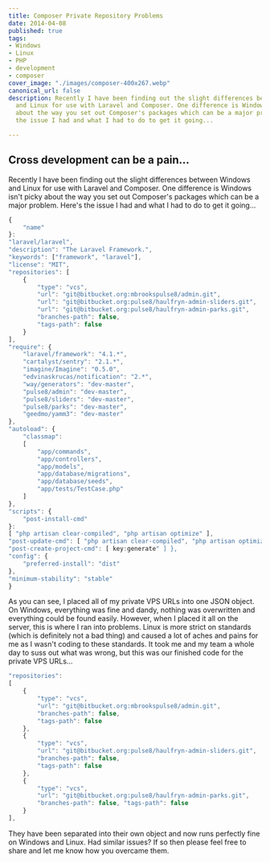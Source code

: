 ```yaml
---
title: Composer Private Repository Problems
date: 2014-04-08
published: true
tags:
- Windows
- Linux
- PHP
- development
- composer
cover_image: "./images/composer-400x267.webp"
canonical_url: false
description: Recently I have been finding out the slight differences between Windows
  and Linux for use with Laravel and Composer. One difference is Windows isn't picky
  about the way you set out Composer's packages which can be a major problem. Here's
  the issue I had and what I had to do to get it going...

---
```

## Cross development can be a pain...

Recently I have been finding out the slight differences between Windows and Linux for use with Laravel and Composer. One difference is Windows isn't picky about the way you set out Composer's packages which can be a major problem. Here's the issue I had and what I had to do to get it going...

```javascript
{
    "name"
}: 
"laravel/laravel",
"description": "The Laravel Framework.",
"keywords": ["framework", "laravel"],
"license": "MIT",
"repositories": [
    {
        "type": "vcs",
        "url": "git@bitbucket.org:mbrookspulse8/admin.git",
        "url": "git@bitbucket.org:pulse8/haulfryn-admin-sliders.git",
        "url": "git@bitbucket.org:pulse8/haulfryn-admin-parks.git",
        "branches-path": false,
        "tags-path": false
    }
],
"require": {
    "laravel/framework": "4.1.*",
    "cartalyst/sentry": "2.1.*",
    "imagine/Imagine": "0.5.0",
    "edvinaskrucas/notification": "2.*",
    "way/generators": "dev-master",
    "pulse8/admin": "dev-master",
    "pulse8/sliders": "dev-master",
    "pulse8/parks": "dev-master",
    "geedmo/yamm3": "dev-master"
},
"autoload": {
    "classmap":
    [
        "app/commands",
        "app/controllers",
        "app/models",
        "app/database/migrations",
        "app/database/seeds",
        "app/tests/TestCase.php"
    ]
},
"scripts": {
    "post-install-cmd"
}:
[ "php artisan clear-compiled", "php artisan optimize" ],
"post-update-cmd": [ "php artisan clear-compiled", "php artisan optimize" ],
"post-create-project-cmd": [ key:generate" ] },
"config": {
    "preferred-install": "dist"
},
"minimum-stability": "stable"
}
```

As you can see, I placed all of my private VPS URLs into one JSON object. On Windows, everything was fine and dandy, nothing was overwritten and everything could be found easily. However, when I placed it all on the server, this is where I ran into problems. Linux is more strict on standards (which is definitely not a bad thing) and caused a lot of aches and pains for me as I wasn't coding to these standards. It took me and my team a whole day to suss out what was wrong, but this was our finished code for the private VPS URLs...

```javascript
"repositories": 
[
    { 
        "type": "vcs",
        "url": "git@bitbucket.org:mbrookspulse8/admin.git",
        "branches-path": false,
        "tags-path": false
    },
    {
        "type": "vcs",
        "url": "git@bitbucket.org:pulse8/haulfryn-admin-sliders.git",
        "branches-path": false,
        "tags-path": false
    },
    {
        "type": "vcs",
        "url": "git@bitbucket.org:pulse8/haulfryn-admin-parks.git",
        "branches-path": false, "tags-path": false
    }
],
```

They have been separated into their own object and now runs perfectly fine on Windows and Linux. Had similar issues? If so then please feel free to share and let me know how you overcame them.